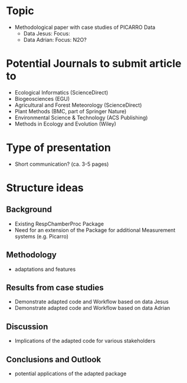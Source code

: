 # Topic

- Methodological paper with case studies of PICARRO Data
    - Data Jesus: Focus:
    - Data Adrian: Focus: N2O?

# Potential Journals to submit article to

 - Ecological Informatics (ScienceDirect)
 - Biogeosciences (EGU)
 - Agricultural and Forest Meteorology (ScienceDirect)
 - Plant Methods (BMC, part of Springer Nature) 
 - Environmental Science & Technology (ACS Publishing)
 - Methods in Ecology and Evolution (Wiley)

# Type of presentation
- Short communication? (ca. 3-5 pages)

# Structure ideas

## Background

- Existing RespChamberProc Package
- Need for an extension of the Package for additional Measurement systems (e.g. Picarro)

## Methodology

- adaptations and features

## Results from case studies

- Demonstrate adapted code and Workflow based on data Jesus
- Demonstrate adapted code and Workflow based on data Adrian

## Discussion

- Implications of the adapted code for various stakeholders

## Conclusions and Outlook

- potential applications of the adapted package
